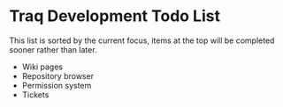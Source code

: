 Traq Development Todo List
==========================

This list is sorted by the current focus, items at the top will
be completed sooner rather than later.

- Wiki pages
- Repository browser
- Permission system
- Tickets
